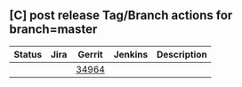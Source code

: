 [C] post release Tag/Branch actions for branch=master
-----------------------------------------------------

| Status | Jira | Gerrit | Jenkins | Description |
| ------ | ---- | ------ | ------- | ----------- |
|        |      | [34964](https://gerrit.opencord.org/c/voltha-lib-go/+/34964) | | |
